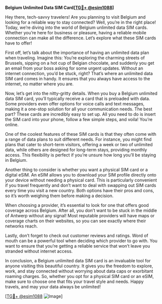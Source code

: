 **Belgium Unlimited Data SIM Card[[TG💪+ @esim1088](https://t.me/s/esim1088)]**

Hey there, tech-savvy travelers! Are you planning to visit Belgium and looking for a reliable way to stay connected? Well, you’re in the right place! Today, we’re diving into the world of Belgium unlimited data SIM cards. Whether you’re here for business or pleasure, having a reliable mobile connection can make all the difference. Let’s explore what these SIM cards have to offer!

First off, let’s talk about the importance of having an unlimited data plan when traveling. Imagine this: You’re exploring the charming streets of Brussels, sipping on a hot cup of Belgian chocolate, and suddenly you get an email from your boss asking for some urgent updates. Without an internet connection, you’d be stuck, right? That’s where an unlimited data SIM card comes in handy. It ensures that you always have access to the internet, no matter where you are.

Now, let’s get into the nitty-gritty details. When you buy a Belgium unlimited data SIM card, you’ll typically receive a card that is preloaded with data. Some providers even offer options for voice calls and text messages, making it a one-stop solution for all your communication needs. The best part? These cards are incredibly easy to set up. All you need to do is insert the SIM card into your phone, follow a few simple steps, and voila! You’re online.

One of the coolest features of these SIM cards is that they often come with a range of data plans to suit different needs. For instance, you might find plans that cater to short-term visitors, offering a week or two of unlimited data, while others are designed for long-term stays, providing monthly access. This flexibility is perfect if you’re unsure how long you’ll be staying in Belgium.

Another thing to consider is whether you want a physical SIM card or a digital eSIM. An eSIM allows you to download your SIM profile directly onto your device without needing a physical card. This is particularly convenient if you travel frequently and don’t want to deal with swapping out SIM cards every time you visit a new country. Both options have their pros and cons, so it’s worth weighing them before making a decision.

When choosing a provider, it’s essential to look for one that offers good coverage across Belgium. After all, you don’t want to be stuck in the middle of Antwerp without any signal! Most reputable providers will have maps or coverage charts on their websites, so you can see exactly where their networks reach.

Lastly, don’t forget to check out customer reviews and ratings. Word of mouth can be a powerful tool when deciding which provider to go with. You want to ensure that you’re getting a reliable service that won’t leave you stranded without internet access.

In conclusion, a Belgium unlimited data SIM card is an invaluable tool for anyone visiting this beautiful country. It gives you the freedom to explore, work, and stay connected without worrying about data caps or exorbitant roaming charges. So, whether you opt for a physical SIM card or an eSIM, make sure to choose one that fits your travel style and needs. Happy travels, and may your data always be unlimited! 

[[TG💪+ @esim1088](https://t.me/s/esim1088) ![Image](https://i.postimg.cc/Y0z9fWf4/image.png)]
